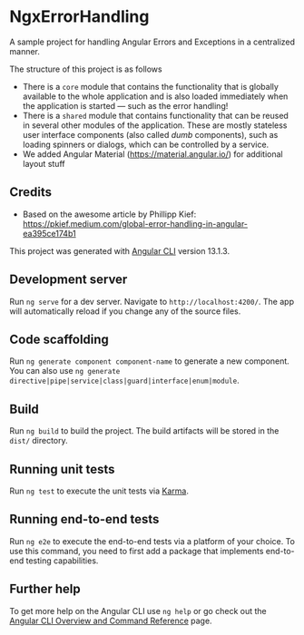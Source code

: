 # NgxErrorHandling

A sample project for handling Angular Errors and Exceptions in a centralized manner.

The structure of this project is as follows
- There is a `core` module that contains  the functionality that is globally available to the whole application and is also loaded immediately when the application is started — such as the error handling!
- There is a `shared` module that contains functionality that can be reused in several other modules of the application. These are mostly stateless user interface components (also called _dumb_ components), such as loading spinners or dialogs, which can be controlled by a service.
- We added Angular Material (https://material.angular.io/) for additional layout stuff

## Credits
- Based on the awesome article by Phillipp Kief: https://pkief.medium.com/global-error-handling-in-angular-ea395ce174b1

This project was generated with [Angular CLI](https://github.com/angular/angular-cli) version 13.1.3.

## Development server

Run `ng serve` for a dev server. Navigate to `http://localhost:4200/`. The app will automatically reload if you change any of the source files.

## Code scaffolding

Run `ng generate component component-name` to generate a new component. You can also use `ng generate directive|pipe|service|class|guard|interface|enum|module`.

## Build

Run `ng build` to build the project. The build artifacts will be stored in the `dist/` directory.

## Running unit tests

Run `ng test` to execute the unit tests via [Karma](https://karma-runner.github.io).

## Running end-to-end tests

Run `ng e2e` to execute the end-to-end tests via a platform of your choice. To use this command, you need to first add a package that implements end-to-end testing capabilities.

## Further help

To get more help on the Angular CLI use `ng help` or go check out the [Angular CLI Overview and Command Reference](https://angular.io/cli) page.
